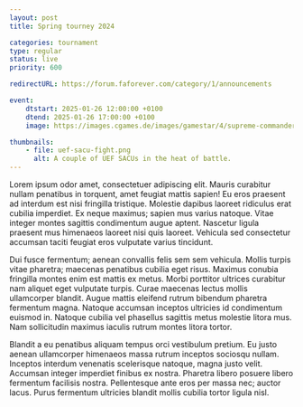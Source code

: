 ```yaml
---
layout: post
title: Spring tourney 2024

categories: tournament
type: regular
status: live
priority: 600

redirectURL: https://forum.faforever.com/category/1/announcements

event:
    dtstart: 2025-01-26 12:00:00 +0100
    dtend: 2025-01-26 17:00:00 +0100
    image: https://images.cgames.de/images/gamestar/4/supreme-commander-forged-alliance-11_1511223.jpg

thumbnails: 
    - file: uef-sacu-fight.png
      alt: A couple of UEF SACUs in the heat of battle.
---
```


Lorem ipsum odor amet, consectetuer adipiscing elit. Mauris curabitur nullam penatibus in torquent, amet feugiat mattis sapien! Eu eros praesent ad interdum est nisi fringilla tristique. Molestie dapibus laoreet ridiculus erat cubilia imperdiet. Ex neque maximus; sapien mus varius natoque. Vitae integer montes sagittis condimentum augue aptent. Nascetur ligula praesent mus himenaeos laoreet nisi quis laoreet. Vehicula sed consectetur accumsan taciti feugiat eros vulputate varius tincidunt.

<!-- excerpt-end -->

Dui fusce fermentum; aenean convallis felis sem sem vehicula. Mollis turpis vitae pharetra; maecenas penatibus cubilia eget risus. Maximus conubia fringilla montes enim est mattis ex metus. Morbi porttitor ultrices curabitur nam aliquet eget vulputate turpis. Curae maecenas lectus mollis ullamcorper blandit. Augue mattis eleifend rutrum bibendum pharetra fermentum magna. Natoque accumsan inceptos ultricies id condimentum euismod in. Natoque cubilia vel phasellus sagittis metus molestie litora mus. Nam sollicitudin maximus iaculis rutrum montes litora tortor.

Blandit a eu penatibus aliquam tempus orci vestibulum pretium. Eu justo aenean ullamcorper himenaeos massa rutrum inceptos sociosqu nullam. Inceptos interdum venenatis scelerisque natoque, magna justo velit. Accumsan integer imperdiet finibus ex nostra. Pharetra libero posuere libero fermentum facilisis nostra. Pellentesque ante eros per massa nec; auctor lacus. Purus fermentum ultricies blandit mollis cubilia tortor ligula nisl.